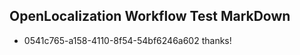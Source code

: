 ## OpenLocalization Workflow Test MarkDown
* 0541c765-a158-4110-8f54-54bf6246a602 
thanks!<!--HONumber=Mar16_HO4-->
